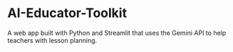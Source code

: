 # AI-Educator-Toolkit
A web app built with Python and Streamlit that uses the Gemini API to help teachers with lesson planning.
